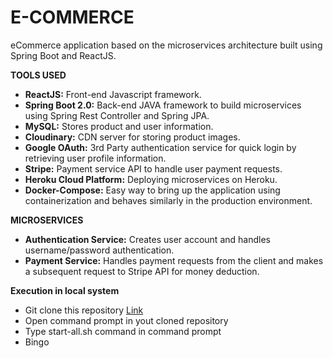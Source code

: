 # E-COMMERCE
eCommerce application based on the microservices architecture built using Spring Boot and ReactJS.

**TOOLS USED**

- **ReactJS:** Front-end Javascript framework.
- **Spring Boot 2.0:** Back-end JAVA framework to build microservices using Spring Rest Controller and Spring JPA.
- **MySQL:** Stores product and user information.
- **Cloudinary:** CDN server for storing product images. 
- **Google OAuth:** 3rd Party authentication service for quick login by retrieving user profile information. 
- **Stripe:** Payment service API to handle user payment requests.
- **Heroku Cloud Platform:** Deploying microservices on Heroku.
- **Docker-Compose:** Easy way to bring up the application using containerization and behaves similarly in the production environment.
 
**MICROSERVICES**

- **Authentication Service:** Creates user account and handles username/password authentication.
- **Payment Service:** Handles payment requests from the client and makes a subsequent request to Stripe API for money deduction. 

**Execution in local system**

- Git clone this repository [Link](https://github.com/RohanWork/E-Commerce.git)
- Open command prompt in yout cloned repository
- Type start-all.sh command in command prompt
- Bingo
